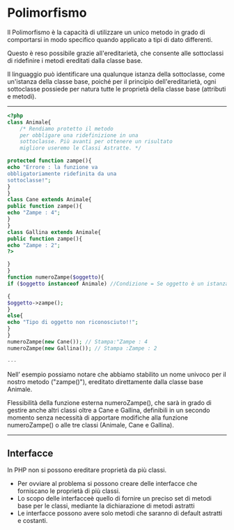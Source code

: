 # Polimorfismo

Il Polimorfismo è la capacità di utilizzare un unico metodo in grado di
comportarsi in modo specifico quando applicato a tipi di dato differenti.

Questo è reso possibile grazie all'ereditarietà, che consente alle sottoclassi di ridefinire i metodi ereditati dalla classe base.

Il linguaggio può identificare una qualunque istanza della sottoclasse,
come un'istanza della classe base, poiché per il principio dell'ereditarietà, ogni sottoclasse possiede per natura tutte le proprietà della classe base (attributi e metodi).

---

```php
<?php
class Animale{
    /* Rendiamo protetto il metodo
    per obbligare una ridefinizione in una
    sottoclasse. Più avanti per ottenere un risultato
    migliore useremo le Classi Astratte. */

protected function zampe(){
echo "Errore : la funzione va
obbligatoriamente ridefinita da una
sottoclasse!";
}
}
class Cane extends Animale{
public function zampe(){
echo "Zampe : 4";
}
}
class Gallina extends Animale{
public function zampe(){
echo "Zampe : 2";
?>

}
}
function numeroZampe($oggetto){
if ($oggetto instanceof Animale) //Condizione = Se oggetto è un istanza di Animale o derivata da essa

{
$oggetto->zampe();
}
else{
echo "Tipo di oggetto non riconosciuto!!";
}
}
numeroZampe(new Cane()); // Stampa:"Zampe : 4
numeroZampe(new Gallina()); // Stampa :Zampe : 2

---

```


Nell’ esempio possiamo notare che abbiamo stabilito un nome univoco
per il nostro metodo ("zampe()"), ereditato direttamente dalla classe
base Animale.

Flessibilità della funzione esterna numeroZampe(), che sarà in
grado di gestire anche altri classi oltre a Cane e Gallina,
 definibili in un secondo momento senza necessità di apportare modifiche alla
funzione numeroZampe() o alle tre classi (Animale, Cane e Gallina).

---

## Interfacce

In PHP non si possono ereditare proprietà da più classi.

* Per ovviare al problema si possono creare delle interfacce che 
forniscano le proprietà di più classi.
* Lo scopo delle interfacceè quello di fornire un preciso set di metodi 
base per le classi, mediante la dichiarazione di metodi astratti
* Le interfacce possono avere solo metodi che saranno di default 
astratti e costanti.
